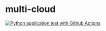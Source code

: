 # multi-cloud
[![Python application test with Github Actions](https://github.com/JoaoMlMartins/multi-cloud/actions/workflows/build.yml/badge.svg)](https://github.com/JoaoMlMartins/multi-cloud/actions/workflows/build.yml)
